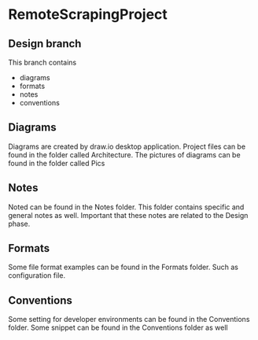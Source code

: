 # RemoteScrapingProject

## Design branch

This branch contains
- diagrams
- formats
- notes
- conventions

## Diagrams

Diagrams are created by draw.io desktop application. Project files can be found in the folder called Architecture. The pictures of diagrams can be found in the folder called Pics

## Notes

Noted can be found in the Notes folder. This folder contains specific and general notes as well. Important that these notes are related to the Design phase.

## Formats

Some file format examples can be found in the Formats folder. Such as configuration file.

## Conventions

Some setting for developer environments can be found in the Conventions folder. Some snippet can be found in the Conventions folder as well